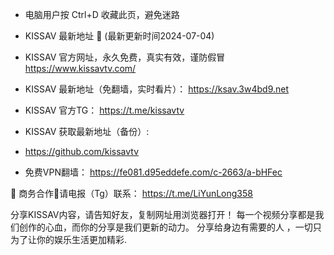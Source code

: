 - 电脑用户按 Ctrl+D 收藏此页，避免迷路

- KISSAV 最新地址 👋 (最新更新时间2024-07-04)

- KISSAV 官方网址，永久免费，真实有效，谨防假冒
https://www.kissavtv.com/

- KISSAV 最新地址（免翻墙，实时看片）：
https://ksav.3w4bd9.net

- KISSAV 官方TG：
https://t.me/kissavtv

- KISSAV 获取最新地址（备份）:
-  https://github.com/kissavtv

- 免费VPN翻墙：
 https://fe081.d95eddefe.com/c-2663/a-bHFec

🤝 商务合作🤝请电报（Tg）联系：
https://t.me/LiYunLong358

分享KISSAV内容，请告知好友，复制网址用浏览器打开！ 每一个视频分享都是我们创作的心血，而你的分享是我们更新的动力。 分享给身边有需要的人 ，一切只为了让你的娱乐生活更加精彩.
<!---
kissavtv/kissavtv is a ✨ special ✨ repository because its `README.md` (this file) appears on your GitHub profile.
You can click the Preview link to take a look at your changes.
--->
